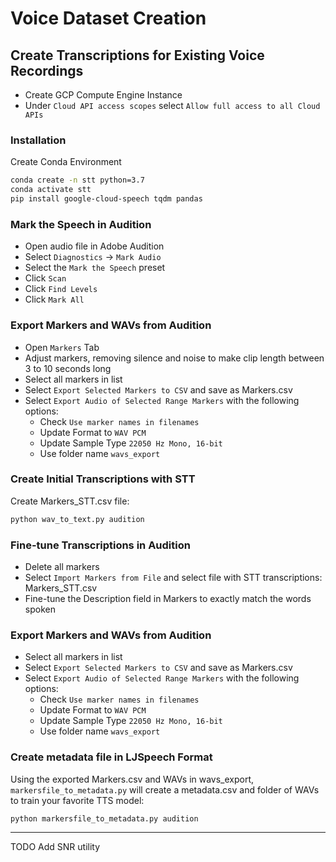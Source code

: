 # Voice Dataset Creation

## Create Transcriptions for Existing Voice Recordings
* Create GCP Compute Engine Instance
* Under `Cloud API access scopes` select `Allow full access to all Cloud APIs`


### Installation
Create Conda Environment

```bash
conda create -n stt python=3.7
conda activate stt
pip install google-cloud-speech tqdm pandas
```

### Mark the Speech in Audition
* Open audio file in Adobe Audition
* Select `Diagnostics` -> `Mark Audio`
* Select the `Mark the Speech` preset
* Click `Scan`
* Click `Find Levels`
* Click `Mark All`

### Export Markers and WAVs from Audition
* Open `Markers` Tab
* Adjust markers, removing silence and noise to make clip length between 3 to 10 seconds long
* Select all markers in list
* Select `Export Selected Markers to CSV` and save as Markers.csv
* Select `Export Audio of Selected Range Markers` with the following options: 
    * Check `Use marker names in filenames`
    * Update Format to `WAV PCM`
    * Update Sample Type `22050 Hz Mono, 16-bit`
    * Use folder name `wavs_export`

### Create Initial Transcriptions with STT
Create Markers_STT.csv file:
```bash
python wav_to_text.py audition
```
### Fine-tune Transcriptions in Audition
* Delete all markers
* Select `Import Markers from File` and select file with STT transcriptions: Markers_STT.csv
* Fine-tune the Description field in Markers to exactly match the words spoken

### Export Markers and WAVs from Audition
* Select all markers in list
* Select `Export Selected Markers to CSV` and save as Markers.csv
* Select `Export Audio of Selected Range Markers` with the following options: 
    * Check `Use marker names in filenames`
    * Update Format to `WAV PCM`
    * Update Sample Type `22050 Hz Mono, 16-bit`
    * Use folder name `wavs_export`

### Create metadata file in LJSpeech Format
Using the exported Markers.csv and WAVs in wavs_export, `markersfile_to_metadata.py` will create a metadata.csv and folder of WAVs to train your favorite TTS model:

```bash
python markersfile_to_metadata.py audition
```


*******
TODO Add SNR utility